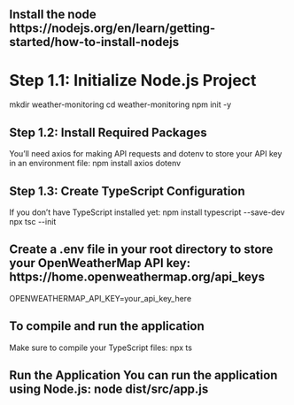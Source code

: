 <h2> Install the node <href>https://nodejs.org/en/learn/getting-started/how-to-install-nodejs</href></h2>
<p><h1>Step 1.1: Initialize Node.js Project</h1>
mkdir weather-monitoring
cd weather-monitoring
npm init -y</p>
<h2>Step 1.2: Install Required Packages</h2>
You’ll need axios for making API requests and dotenv to store your API key in an environment file:
npm install axios dotenv
<h2>Step 1.3: Create TypeScript Configuration</h2>
If you don’t have TypeScript installed yet:
npm install typescript --save-dev
npx tsc --init
<h2>Create a .env file in your root directory to store your OpenWeatherMap API key:
<href>https://home.openweathermap.org/api_keys</href></h2>
<p>OPENWEATHERMAP_API_KEY=your_api_key_here</p>
<h2>To compile and run the application</h2>
<p>
Make sure to compile your TypeScript files:
npx ts 
<h2>Run the Application
You can run the application using Node.js:
node dist/src/app.js</h2>
</p>
